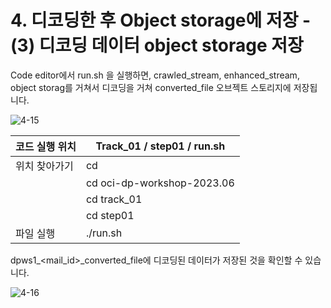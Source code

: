 
# 4. 디코딩한 후 Object storage에 저장 - (3) 디코딩 데이터 object storage 저장


Code editor에서 run.sh 을 실행하면, crawled_stream, enhanced_stream, object storag를 거쳐서 디코딩을 거쳐 converted_file 오브젝트 스토리지에 저장됩니다.   

![4-15](https://github.com/oraclekr-data-platform/ODWS-S01-OCI-data-pipeline/assets/150219167/94e67e98-84fa-4c92-b5c0-09c27cc38247)



|코드 실행 위치|Track_01 / step01 / run.sh|
|------|---|
|위치 찾아가기|  cd |
|   |cd oci-dp-workshop-2023.06 |
|   |  cd track_01|
|   |  cd step01 |
|  파일 실행 |  ./run.sh |

dpws1_<mail_id>_converted_file에 디코딩된 데이터가 저장된 것을 확인할 수 있습니다. 

![4-16](https://github.com/oraclekr-data-platform/ODWS-S01-OCI-data-pipeline/assets/150219167/fadd0bfa-5f57-4ed7-a686-95d5627d7eb8)



